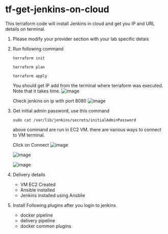 # tf-get-jenkins-on-cloud
  
This terraform code will install Jenkins in cloud and get you IP and URL details on terminal. 

1. Please modify your provider section with your lab specific detais

2. Run following command
   ```
   terraform init
   ```
   ```
   terraform plan
   ```
   ```
   terraform apply
    ```
   You should get IP add from the terminal where terraform was executed.
   Note that it takes time. 
   ![image](https://github.com/jvsocial/tf-get-jenkins-on-cloud/assets/78414554/53667dd0-1f39-4234-bc06-b88661798ad7)

   Check jenkins on ip with port 8080
   ![image](https://github.com/jvsocial/tf-get-jenkins-on-cloud/assets/78414554/b468dd65-c85f-424e-9592-fbc244f0c79a)

   
4. Get initial admin password, use this command
   ```
   sudo cat /var/lib/jenkins/secrets/initialAdminPassword
   ```

   above command are run in EC2 VM. there are various ways to connect to VM terminal.

   Click on Connect
   ![image](https://github.com/jvsocial/tf-get-jenkins-on-cloud/assets/78414554/eb9c9a54-daad-4b00-81b4-aac226f5d33c)


   ![image](https://github.com/jvsocial/tf-get-jenkins-on-cloud/assets/78414554/5e532f43-c711-4eb6-af7e-fc80f9ff3d2b)

   ![image](https://github.com/jvsocial/tf-get-jenkins-on-cloud/assets/78414554/49ccc60e-8084-42a2-be67-618a5746e098)

5. Delivery details
   - VM EC2 Created 
   - Ansible installed
   - Jenkins installed using Ansbile 

   
7. Install Following plugins after you login to jenkins
   - docker pipeline
   - delivery pipeline
   - docker common plugins 
